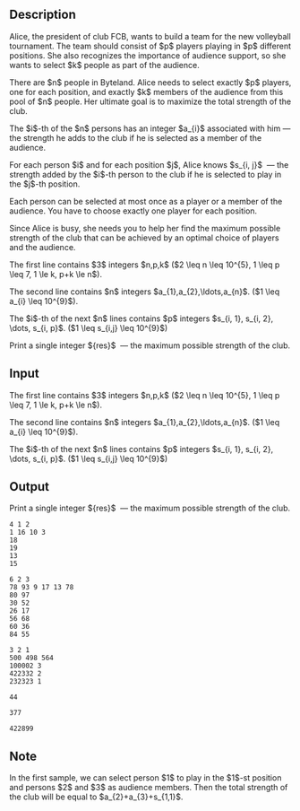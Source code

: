 ## Description

<div><p>Alice, the president of club FCB, wants to build a team for the new volleyball tournament. The team should consist of $p$ players playing in $p$ different positions. She also recognizes the importance of audience support, so she wants to select $k$ people as part of the audience.</p><p>There are $n$ people in Byteland. Alice needs to select exactly $p$ players, one for each position, and exactly $k$ members of the audience from this pool of $n$ people. Her ultimate goal is to maximize the total strength of the club.</p><p>The $i$-th of the $n$ persons has an integer $a_{i}$ associated with him&nbsp;— the strength he adds to the club if he is selected as a member of the audience.</p><p>For each person $i$ and for each position $j$, Alice knows $s_{i, j}$ &nbsp;— the strength added by the $i$-th person to the club if he is selected to play in the $j$-th position.</p><p>Each person can be selected at most once as a player or a member of the audience. You have to choose exactly one player for each position.</p><p>Since Alice is busy, she needs you to help her find the maximum possible strength of the club that can be achieved by an optimal choice of players and the audience.</p></div><div class="input-specification"><p>The first line contains $3$ integers $n,p,k$ ($2 \leq n \leq 10^{5}, 1 \leq p \leq 7, 1 \le k, p+k \le n$).</p><p>The second line contains $n$ integers $a_{1},a_{2},\ldots,a_{n}$. ($1 \leq a_{i} \leq 10^{9}$).</p><p>The $i$-th of the next $n$ lines contains $p$ integers $s_{i, 1}, s_{i, 2}, \dots, s_{i, p}$. ($1 \leq s_{i,j} \leq 10^{9}$)</p></div><div class="output-specification"><p>Print a single integer ${res}$ &nbsp;— the maximum possible strength of the club.</p></div>

## Input

<p>The first line contains $3$ integers $n,p,k$ ($2 \leq n \leq 10^{5}, 1 \leq p \leq 7, 1 \le k, p+k \le n$).</p><p>The second line contains $n$ integers $a_{1},a_{2},\ldots,a_{n}$. ($1 \leq a_{i} \leq 10^{9}$).</p><p>The $i$-th of the next $n$ lines contains $p$ integers $s_{i, 1}, s_{i, 2}, \dots, s_{i, p}$. ($1 \leq s_{i,j} \leq 10^{9}$)</p>

## Output

<p>Print a single integer ${res}$ &nbsp;— the maximum possible strength of the club.</p>





```input1
4 1 2
1 16 10 3
18
19
13
15
```




```input2
6 2 3
78 93 9 17 13 78
80 97
30 52
26 17
56 68
60 36
84 55
```




```input3
3 2 1
500 498 564
100002 3
422332 2
232323 1
```




```output1
44
```




```output2
377
```




```output3
422899
```



## Note

<p>In the first sample, we can select person $1$ to play in the $1$-st position and persons $2$ and $3$ as audience members. Then the total strength of the club will be equal to $a_{2}+a_{3}+s_{1,1}$.</p>
